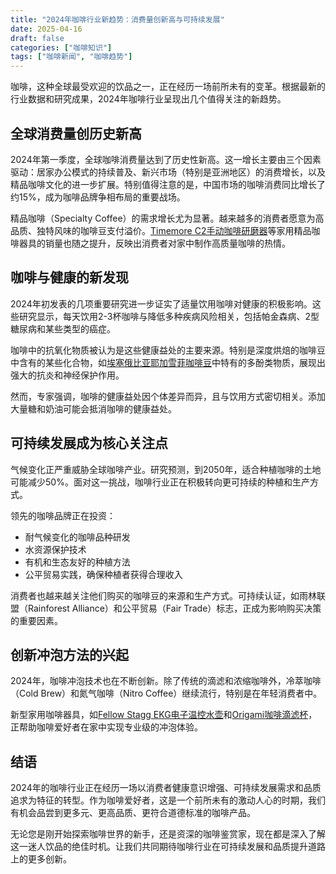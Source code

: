 ```yaml
---
title: "2024年咖啡行业新趋势：消费量创新高与可持续发展"
date: 2025-04-16
draft: false
categories: ["咖啡知识"]
tags: ["咖啡新闻", "咖啡趋势"]
---
```


咖啡，这种全球最受欢迎的饮品之一，正在经历一场前所未有的变革。根据最新的行业数据和研究成果，2024年咖啡行业呈现出几个值得关注的新趋势。

## 全球消费量创历史新高

2024年第一季度，全球咖啡消费量达到了历史性新高。这一增长主要由三个因素驱动：居家办公模式的持续普及、新兴市场（特别是亚洲地区）的消费增长，以及精品咖啡文化的进一步扩展。特别值得注意的是，中国市场的咖啡消费同比增长了约15%，成为咖啡品牌争相布局的重要战场。

精品咖啡（Specialty Coffee）的需求增长尤为显著。越来越多的消费者愿意为高品质、独特风味的咖啡豆支付溢价。[Timemore C2手动咖啡研磨器](https://www.amazon.com/s?k=Timemore%20C2%E6%89%8B%E5%8A%A8%E5%92%96%E5%95%A1%E7%A0%94%E7%A3%A8%E5%99%A8&tag=coffeeprism-20)等家用精品咖啡器具的销量也随之提升，反映出消费者对家中制作高质量咖啡的热情。

## 咖啡与健康的新发现

2024年初发表的几项重要研究进一步证实了适量饮用咖啡对健康的积极影响。这些研究显示，每天饮用2-3杯咖啡与降低多种疾病风险相关，包括帕金森病、2型糖尿病和某些类型的癌症。

咖啡中的抗氧化物质被认为是这些健康益处的主要来源。特别是深度烘焙的咖啡豆中含有的某些化合物，如[埃塞俄比亚耶加雪菲咖啡豆](https://www.amazon.com/s?k=%E5%9F%83%E5%A1%9E%E4%BF%84%E6%AF%94%E4%BA%9A%E8%80%B6%E5%8A%A0%E9%9B%AA%E8%8F%B2%E5%92%96%E5%95%A1%E8%B1%86&tag=coffeeprism-20)中特有的多酚类物质，展现出强大的抗炎和神经保护作用。

然而，专家强调，咖啡的健康益处因个体差异而异，且与饮用方式密切相关。添加大量糖和奶油可能会抵消咖啡的健康益处。

## 可持续发展成为核心关注点

气候变化正严重威胁全球咖啡产业。研究预测，到2050年，适合种植咖啡的土地可能减少50%。面对这一挑战，咖啡行业正在积极转向更可持续的种植和生产方式。

领先的咖啡品牌正在投资：
- 耐气候变化的咖啡品种研发
- 水资源保护技术
- 有机和生态友好的种植方法
- 公平贸易实践，确保种植者获得合理收入

消费者也越来越关注他们购买的咖啡豆的来源和生产方式。可持续认证，如雨林联盟（Rainforest Alliance）和公平贸易（Fair Trade）标志，正成为影响购买决策的重要因素。

## 创新冲泡方法的兴起

2024年，咖啡冲泡技术也在不断创新。除了传统的滴滤和浓缩咖啡外，冷萃咖啡（Cold Brew）和氮气咖啡（Nitro Coffee）继续流行，特别是在年轻消费者中。

新型家用咖啡器具，如[Fellow Stagg EKG电子温控水壶](https://www.amazon.com/s?k=Fellow%20Stagg%20EKG%E7%94%B5%E5%AD%90%E6%B8%A9%E6%8E%A7%E6%B0%B4%E5%A3%B6&tag=coffeeprism-20)和[Origami咖啡滴滤杯](https://www.amazon.com/s?k=Origami%E5%92%96%E5%95%A1%E6%BB%B4%E6%BB%A4%E6%9D%AF&tag=coffeeprism-20)，正帮助咖啡爱好者在家中实现专业级的冲泡体验。

## 结语

2024年的咖啡行业正在经历一场以消费者健康意识增强、可持续发展需求和品质追求为特征的转型。作为咖啡爱好者，这是一个前所未有的激动人心的时期，我们有机会品尝到更多元、更高品质、更符合道德标准的咖啡产品。

无论您是刚开始探索咖啡世界的新手，还是资深的咖啡鉴赏家，现在都是深入了解这一迷人饮品的绝佳时机。让我们共同期待咖啡行业在可持续发展和品质提升道路上的更多创新。